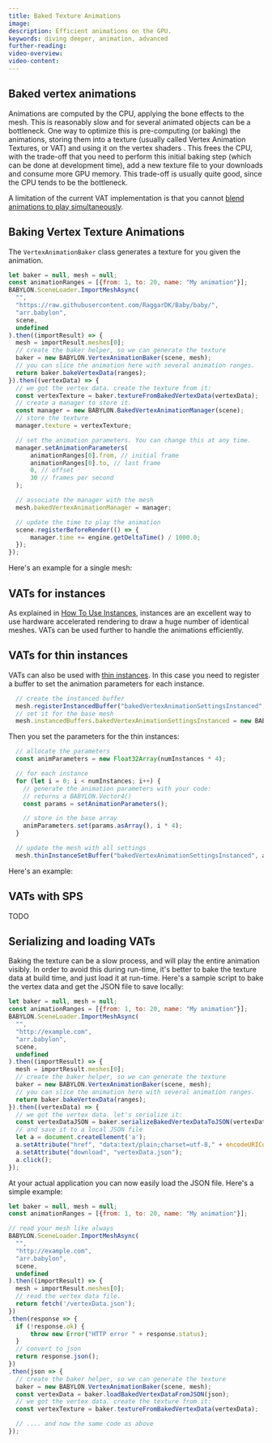 ```yaml
---
title: Baked Texture Animations
image:
description: Efficient animations on the GPU.
keywords: diving deeper, animation, advanced
further-reading:
video-overview:
video-content:
---
```


## Baked vertex animations

Animations are computed by the CPU, applying the bone effects to the mesh. This is reasonably slow and for several animated objects can be a bottleneck. One way to optimize this is pre-computing (or baking) the animations, storing them into a texture (usually called Vertex Animation Textures, or VAT) and using it on the vertex shaders . This frees the CPU, with the trade-off that you need to perform this initial baking step (which can be done at development time), add a new texture file to your downloads and consume more GPU memory. This trade-off is usually quite good, since the CPU tends to be the bottleneck.

A limitation of the current VAT implementation is that you cannot [blend animations to play simultaneously](./advanced_animations#animation-blending).

## Baking Vertex Texture Animations

The `VertexAnimationBaker` class generates a texture for you given the animation.

```js
let baker = null, mesh = null;
const animationRanges = [{from: 1, to: 20, name: "My animation"}];
BABYLON.SceneLoader.ImportMeshAsync(
  "",
  "https://raw.githubusercontent.com/RaggarDK/Baby/baby/",
  "arr.babylon",
  scene,
  undefined
).then((importResult) => {
  mesh = importResult.meshes[0];
  // create the baker helper, so we can generate the texture
  baker = new BABYLON.VertexAnimationBaker(scene, mesh);
  // you can slice the animation here with several animation ranges.
  return baker.bakeVertexData(ranges);
}).then((vertexData) => {
  // we got the vertex data. create the texture from it:
  const vertexTexture = baker.textureFromBakedVertexData(vertexData);
  // create a manager to store it.
  const manager = new BABYLON.BakedVertexAnimationManager(scene);
  // store the texture
  manager.texture = vertexTexture;

  // set the animation parameters. You can change this at any time.
  manager.setAnimationParameters(
      animationRanges[0].from, // initial frame
      animationRanges[0].to, // last frame
      0, // offset
      30 // frames per second
  );

  // associate the manager with the mesh
  mesh.bakedVertexAnimationManager = manager;

  // update the time to play the animation
  scene.registerBeforeRender(() => {
      manager.time += engine.getDeltaTime() / 1000.0;
  });
});
``` 

Here's an example for a single mesh:

<Playground id="#CP2RN9#16" title="Vertex Texture Animations" description="An example of playing a vertex texture animation."/>


## VATs for instances

As explained in [How To Use Instances](/divingDeeper/mesh/copies/instances), instances are an excellent way to use hardware accelerated rendering to draw a huge number of identical meshes. VATs can be used further to handle the animations efficiently.

<Playground id="#CP2RN9#13" title="Vertex Texture Animations on instances" description="An example of playing VATs on instances."/>

## VATs for thin instances

VATs can also be used with [thin instances](/divingDeeper/mesh/copies/thinInstances). In this case you need to register a buffer to set the animation parameters for each instance.

```js
  // create the instanced buffer
  mesh.registerInstancedBuffer("bakedVertexAnimationSettingsInstanced", 4);
  // set it for the base mesh
  mesh.instancedBuffers.bakedVertexAnimationSettingsInstanced = new BABYLON.Vector4(0, 0, 0, 0);
```

Then you set the parameters for the thin instances:

```js
  // allocate the parameters
  const animParameters = new Float32Array(numInstances * 4);

  // for each instance
  for (let i = 0; i < numInstances; i++) {
    // generate the animation parameters with your code:
    // returns a BABYLON.Vector4()
    const params = setAnimationParameters();

    // store in the base array    
    animParameters.set(params.asArray(), i * 4);
  }

  // update the mesh with all settings
  mesh.thinInstanceSetBuffer("bakedVertexAnimationSettingsInstanced", animParameters, 4);
```

Here's an example:

<Playground id="#CP2RN9#20" title="Vertex Texture Animations on thin instances" description="An example of playing VATs on thin instances."/>

## VATs with SPS

TODO

## Serializing and loading VATs

Baking the texture can be a slow process, and will play the entire animation visibly. In order to avoid this during run-time, it's better to bake the texture data at build time, and just load it at run-time. Here's a sample script to bake the vertex data and get the JSON file to save locally:

```js
let baker = null, mesh = null;
const animationRanges = [{from: 1, to: 20, name: "My animation"}];
BABYLON.SceneLoader.ImportMeshAsync(
  "",
  "http://example.com",
  "arr.babylon",
  scene,
  undefined
).then((importResult) => {
  mesh = importResult.meshes[0];
  // create the baker helper, so we can generate the texture
  baker = new BABYLON.VertexAnimationBaker(scene, mesh);
  // you can slice the animation here with several animation ranges.
  return baker.bakeVertexData(ranges);
}).then((vertexData) => {
  // we got the vertex data. let's serialize it:
  const vertexDataJSON = baker.serializeBakedVertexDataToJSON(vertexData);
  // and save it to a local JSON file
  let a = document.createElement('a');
  a.setAttribute("href", "data:text/plain;charset=utf-8," + encodeURIComponent(vertexDataJSON));
  a.setAttribute("download", "vertexData.json");
  a.click();
});
```

At your actual application you can now easily load the JSON file. Here's a simple example:

```js
let baker = null, mesh = null;
const animationRanges = [{from: 1, to: 20, name: "My animation"}];

// read your mesh like always
BABYLON.SceneLoader.ImportMeshAsync(
  "",
  "http://example.com",
  "arr.babylon",
  scene,
  undefined
).then((importResult) => {
  mesh = importResult.meshes[0];
  // read the vertex data file.
  return fetch('/vertexData.json');
})
.then(response => {
  if (!response.ok) {
      throw new Error("HTTP error " + response.status);
  }
  // convert to json
  return response.json();
})
.then(json => {
  // create the baker helper, so we can generate the texture
  baker = new BABYLON.VertexAnimationBaker(scene, mesh);
  const vertexData = baker.loadBakedVertexDataFromJSON(json);
  // we got the vertex data. create the texture from it:
  const vertexTexture = baker.textureFromBakedVertexData(vertexData);

  // .... and now the same code as above
});
```
